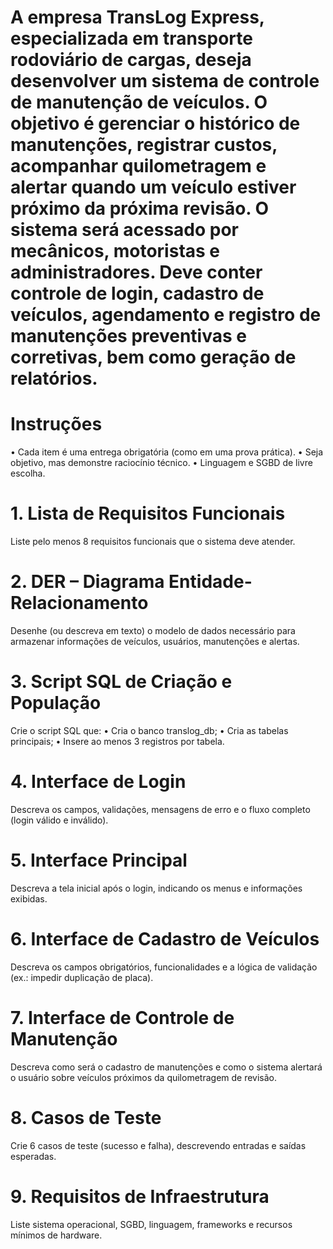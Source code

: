 # A empresa TransLog Express, especializada em transporte rodoviário de cargas, deseja desenvolver um sistema de controle de manutenção de veículos. O objetivo é gerenciar o histórico de manutenções, registrar custos, acompanhar quilometragem e alertar quando um veículo estiver próximo da próxima revisão. O sistema será acessado por mecânicos, motoristas e administradores. Deve conter controle de login, cadastro de veículos, agendamento e registro de manutenções preventivas e corretivas, bem como geração de relatórios.

# Instruções

• Cada item é uma entrega obrigatória (como em uma prova prática).
• Seja objetivo, mas demonstre raciocínio técnico.
• Linguagem e SGBD de livre escolha.

# 1. Lista de Requisitos Funcionais 

Liste pelo menos 8 requisitos funcionais que o sistema deve atender.

# 2. DER – Diagrama Entidade-Relacionamento

Desenhe (ou descreva em texto) o modelo de dados necessário para armazenar informações de veículos, usuários, manutenções e alertas.

# 3. Script SQL de Criação e População

Crie o script SQL que:
• Cria o banco translog_db;
• Cria as tabelas principais;
• Insere ao menos 3 registros por tabela.

# 4. Interface de Login

Descreva os campos, validações, mensagens de erro e o fluxo completo (login válido e inválido).

# 5. Interface Principal

Descreva a tela inicial após o login, indicando os menus e informações exibidas.

# 6. Interface de Cadastro de Veículos

Descreva os campos obrigatórios, funcionalidades e a lógica de validação (ex.: impedir duplicação de placa).

# 7. Interface de Controle de Manutenção 

Descreva como será o cadastro de manutenções e como o sistema alertará o usuário sobre veículos próximos da quilometragem de revisão.

# 8. Casos de Teste 

Crie 6 casos de teste (sucesso e falha), descrevendo entradas e saídas esperadas.

# 9. Requisitos de Infraestrutura

Liste sistema operacional, SGBD, linguagem, frameworks e recursos mínimos de hardware.